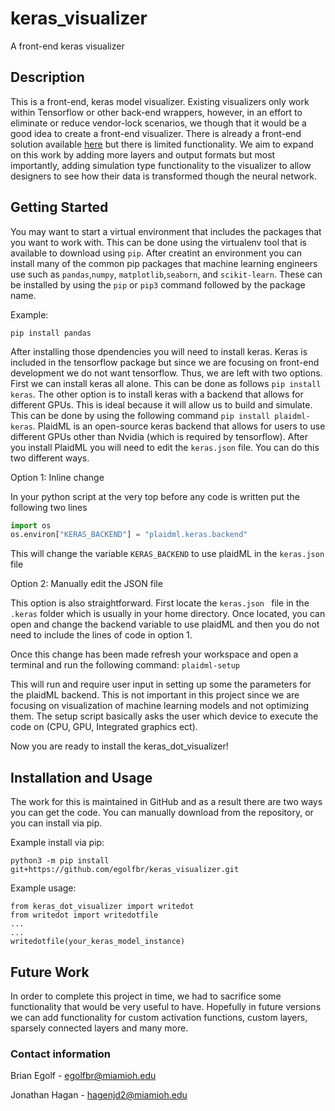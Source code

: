 # keras_visualizer
A front-end keras visualizer

## Description
This is a front-end, keras model visualizer. Existing visualizers only work within Tensorflow or other back-end wrappers, however, in an effort
to eliminate or reduce vendor-lock scenarios, we though that it would be a good idea to create a front-end visualizer. There is already a front-end
solution available [here](https://github.com/lordmahyar/keras-visualizer) but there is limited functionality. We aim to expand on this work by adding
more layers and output formats but most importantly, adding simulation type functionality to the visualizer to allow designers to see how their data 
is transformed though the neural network. 

## Getting Started
You may want to start a virtual environment that includes the packages that you want to work with. This can be done using the virtualenv tool that is available 
to download using ```pip```. After creatint an environment you can install many of the common pip packages that machine learning engineers use such as ```pandas```,```numpy```, ```matplotlib```,```seaborn```, and ```scikit-learn```. These can be installed by using the ```pip``` or ```pip3``` command followed by the package name.

Example:

```pip install pandas```

After installing those dpendencies you will need to install keras. Keras is included in the tensorflow package but since we are focusing on front-end development we do not want tensorflow. Thus, we are left with two options. First we can install keras all alone. This can be done as follows ```pip install keras```. The other option is to install keras with a backend that allows for different GPUs. This is ideal because it will allow us to build and simulate. This can be done by using the following command ```pip install plaidml-keras```. PlaidML is an open-source keras backend that allows for users to use different GPUs other than Nvidia (which is required by tensorflow). After you install PlaidML you will need to edit the ```keras.json``` file. You can do this two different ways. 

Option 1: Inline change

In your python script at the very top before any code is written put the following two lines 
```python
import os
os.environ["KERAS_BACKEND"] = "plaidml.keras.backend"
```
This will change the variable ```KERAS_BACKEND``` to use plaidML in the ```keras.json``` file

Option 2: Manually edit the JSON file 

This option is also straightforward. First locate the ```keras.json ``` file in the ```.keras``` folder which is usually in your home directory. Once located, you can open and change the backend variable to use plaidML and then you do not need to include the lines of code in option 1. 

Once this change has been made refresh your workspace and open a terminal and run the following command: 
```plaidml-setup```

This will run and require user input in setting up some the parameters for the plaidML backend. This is not important in this project since we are focusing on visualization of machine learning models and not optimizing them. The setup script basically asks the user which device to execute the code on (CPU, GPU, Integrated graphics ect).

Now you are ready to install the keras_dot_visualizer!

## Installation and Usage
The work for this is maintained in GitHub and as a result there are two ways you can get the code. You can manually download from the repository, or you can install via pip. 

Example install via pip:
```
python3 -m pip install git+https://github.com/egolfbr/keras_visualizer.git
```

Example usage: 
```
from keras_dot_visualizer import writedot
from writedot import writedotfile
...
...
writedotfile(your_keras_model_instance)
```

## Future Work
In order to complete this project in time, we had to sacrifice some functionality that would be very useful to have. Hopefully in future versions we can add functionality for custom activation functions, custom layers, sparsely connected layers and many more.
### Contact information
Brian Egolf - egolfbr@miamioh.edu 

Jonathan Hagan - hagenjd2@miamioh.edu

